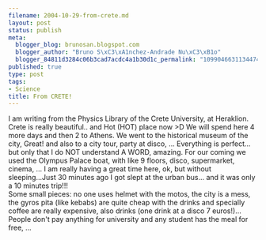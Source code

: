 ```yaml
--- 
filename: 2004-10-29-from-crete.md
layout: post
status: publish
meta: 
  blogger_blog: brunosan.blogspot.com
  blogger_author: "Bruno S\xC3\xA1nchez-Andrade Nu\xC3\xB1o"
  blogger_84811d3284c06b3cad7acdc4a1b30d1c_permalink: "109904663113447466"
published: true
type: post
tags: 
- Science
title: From CRETE!
---
```

I am writing from the Physics Library of the Crete University, at Heraklion. Crete is really beautiful.. and Hot (HOT) place now &gt;D We will spend here 4 more days and then 2 to Athens. We went to the historical museum of the city, Great! and also to a city tour, party at disco, ... Everything is perfect... but only that I do NOT understand A WORD, amazing. For our coming we used the Olympus Palace boat, with like 9 floors, disco, supermarket, cinema, ... I am really having a great time here, ok, but without sleeping...Just 30 minutes ago I got slept at the urban bus... and it was only a 10 minutes trip!!!
<br />Some small pieces: no one uses helmet with the motos, the city is a mess, the gyros pita (like kebabs) are quite cheap with the drinks and specially coffee are really expensive, also drinks (one drink at a disco 7 euros!)... People don't pay anything for university and any student has the meal for free, ...
<br />
